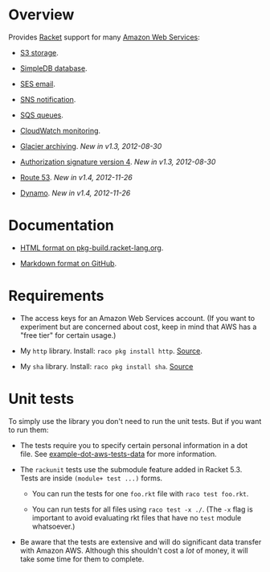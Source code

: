 Overview
========

Provides [Racket](http://www.racket-lang.org) support for many [Amazon
Web Services](http://aws.amazon.com/documentation/):

* [S3 storage](http://docs.amazonwebservices.com/AmazonS3/latest/dev/Welcome.html).

* [SimpleDB database](http://docs.amazonwebservices.com/AmazonSimpleDB/latest/DeveloperGuide/Welcome.html).

* [SES email](http://docs.amazonwebservices.com/ses/latest/DeveloperGuide/Welcome.html).

* [SNS notification](http://docs.amazonwebservices.com/sns/latest/api/Welcome.html?r=9480).

* [SQS queues](http://docs.amazonwebservices.com/AWSSimpleQueueService/latest/SQSDeveloperGuide/Welcome.html).

* [CloudWatch monitoring](http://docs.amazonwebservices.com/AmazonCloudWatch/latest/DeveloperGuide/Welcome.html).

* [Glacier
  archiving](http://docs.amazonwebservices.com/amazonglacier/latest/dev/introduction.html). _New in v1.3, 2012-08-30_

* [Authorization signature version 4](http://docs.amazonwebservices.com/general/latest/gr/signature-version-4.html).  _New in v1.3, 2012-08-30_

* [Route 53](http://docs.amazonwebservices.com/Route53/latest/APIReference/Welcome.html). _New in v1.4, 2012-11-26_

* [Dynamo](http://docs.amazonwebservices.com/amazondynamodb/latest/developerguide/Introduction.html). _New in v1.4, 2012-11-26_


Documentation
=============

* [HTML format on pkg-build.racket-lang.org](http://pkg-build.racket-lang.org/doc/aws/index.html).

* [Markdown format on GitHub](https://github.com/greghendershott/aws/blob/master/aws/manual.md).

Requirements
============

* The access keys for an Amazon Web Services account. (If you want to
  experiment but are concerned about cost, keep in mind that AWS has a
  "free tier" for certain usage.)

* My `http` library. Install: `raco pkg install
  http`. [Source](https://github.com/greghendershott/http).

* My `sha` library. Install: `raco pkg install
  sha`. [Source](https://github.com/greghendershott/sha)

Unit tests
==========

To simply use the library you don't need to run the unit tests. But if you
want to run them:

* The tests require you to specify certain personal information in a dot
  file. See
  [example-dot-aws-tests-data](https://github.com/greghendershott/aws/blob/master/tests/example-dot-aws-tests-data)
  for more information.

* The `rackunit` tests use the submodule feature added in Racket 5.3. Tests are
  inside `(module+ test ...)` forms.

  * You can run the tests for one `foo.rkt` file with `raco test foo.rkt`.

  * You can run tests for all files using `raco test -x ./`.  (The `-x` flag is
    important to avoid evaluating rkt files that have no `test` module
    whatsoever.)

* Be aware that the tests are extensive and will do significant data
  transfer with Amazon AWS. Although this shouldn't cost a _lot_ of
  money, it will take some time for them to complete.
